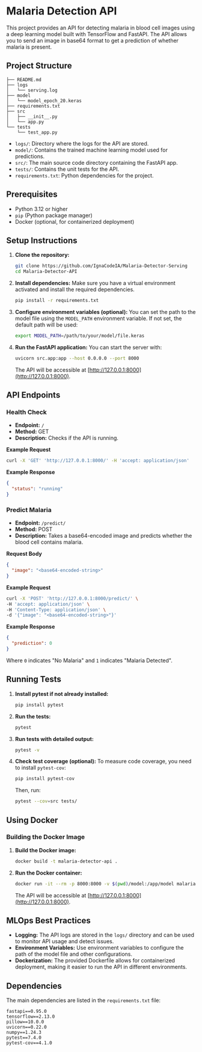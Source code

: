 # Malaria Detection API

This project provides an API for detecting malaria in blood cell images using a deep learning model built with TensorFlow and FastAPI. The API allows you to send an image in base64 format to get a prediction of whether malaria is present.

## Project Structure

```
├── README.md
├── logs
│   └── serving.log
├── model
│   └── model_epoch_20.keras
├── requirements.txt
├── src
│   ├── __init__.py
│   └── app.py
└── tests
    └── test_app.py
```

- `logs/`: Directory where the logs for the API are stored.
- `model/`: Contains the trained machine learning model used for predictions.
- `src/`: The main source code directory containing the FastAPI app.
- `tests/`: Contains the unit tests for the API.
- `requirements.txt`: Python dependencies for the project.

## Prerequisites

- Python 3.12 or higher
- `pip` (Python package manager)
- Docker (optional, for containerized deployment)

## Setup Instructions

1. **Clone the repository:**
   ```bash
   git clone https://github.com/IgnaCodeIA/Malaria-Detector-Serving
   cd Malaria-Detector-API
   ```

2. **Install dependencies:** Make sure you have a virtual environment activated and install the required dependencies.
   ```bash
   pip install -r requirements.txt
   ```

3. **Configure environment variables (optional):** You can set the path to the model file using the `MODEL_PATH` environment variable. If not set, the default path will be used:
   ```bash
   export MODEL_PATH=/path/to/your/model/file.keras
   ```

4. **Run the FastAPI application:** You can start the server with:
   ```bash
   uvicorn src.app:app --host 0.0.0.0 --port 8000
   ```
   The API will be accessible at [http://127.0.0.1:8000](http://127.0.0.1:8000).

## API Endpoints

### Health Check
- **Endpoint:** `/`
- **Method:** GET
- **Description:** Checks if the API is running.

**Example Request**
```bash
curl -X 'GET' 'http://127.0.0.1:8000/' -H 'accept: application/json'
```

**Example Response**
```json
{
  "status": "running"
}
```

### Predict Malaria
- **Endpoint:** `/predict/`
- **Method:** POST
- **Description:** Takes a base64-encoded image and predicts whether the blood cell contains malaria.

**Request Body**
```json
{
  "image": "<base64-encoded-string>"
}
```

**Example Request**
```bash
curl -X 'POST' 'http://127.0.0.1:8000/predict/' \
-H 'accept: application/json' \
-H 'Content-Type: application/json' \
-d '{"image": "<base64-encoded-string>"}'
```

**Example Response**
```json
{
  "prediction": 0
}
```
Where `0` indicates "No Malaria" and `1` indicates "Malaria Detected".

## Running Tests

1. **Install pytest if not already installed:**
   ```bash
   pip install pytest
   ```

2. **Run the tests:**
   ```bash
   pytest
   ```

3. **Run tests with detailed output:**
   ```bash
   pytest -v
   ```

4. **Check test coverage (optional):** To measure code coverage, you need to install `pytest-cov`:
   ```bash
   pip install pytest-cov
   ```

   Then, run:
   ```bash
   pytest --cov=src tests/
   ```

## Using Docker

### Building the Docker Image
1. **Build the Docker image:**
   ```bash
   docker build -t malaria-detector-api .
   ```

2. **Run the Docker container:**
   ```bash
   docker run -it --rm -p 8000:8000 -v $(pwd)/model:/app/model malaria-detector-api
   ```

   The API will be accessible at [http://127.0.0.1:8000](http://127.0.0.1:8000).

## MLOps Best Practices

- **Logging:** The API logs are stored in the `logs/` directory and can be used to monitor API usage and detect issues.
- **Environment Variables:** Use environment variables to configure the path of the model file and other configurations.
- **Dockerization:** The provided Dockerfile allows for containerized deployment, making it easier to run the API in different environments.

## Dependencies

The main dependencies are listed in the `requirements.txt` file:

```
fastapi==0.95.0
tensorflow==2.13.0
pillow==10.0.0
uvicorn==0.22.0
numpy==1.24.3
pytest==7.4.0
pytest-cov==4.1.0
```